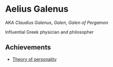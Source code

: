 # Aelius Galenus

AKA *Claudius Galenus*, *Galen*, *Galen of Pergamon*

Influential Greek physician and philosopher

## Achievements

- [Theory of personality](personality-theory.md)
